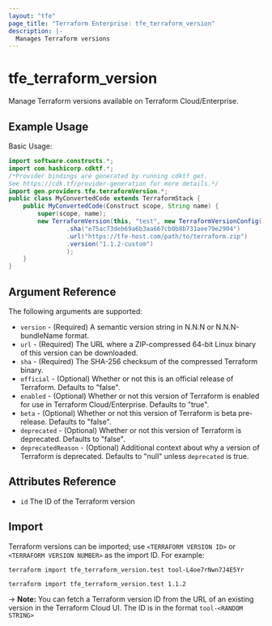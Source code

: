 ```yaml
---
layout: "tfe"
page_title: "Terraform Enterprise: tfe_terraform_version"
description: |-
  Manages Terraform versions
---
```


# tfe_terraform_version

Manage Terraform versions available on Terraform Cloud/Enterprise.

## Example Usage

Basic Usage:

```java
import software.constructs.*;
import com.hashicorp.cdktf.*;
/*Provider bindings are generated by running cdktf get.
See https://cdk.tf/provider-generation for more details.*/
import gen.providers.tfe.terraformVersion.*;
public class MyConvertedCode extends TerraformStack {
    public MyConvertedCode(Construct scope, String name) {
        super(scope, name);
        new TerraformVersion(this, "test", new TerraformVersionConfig()
                .sha("e75ac73deb69a6b3aa667cb0b8b731aee79e2904")
                .url("https://tfe-host.com/path/to/terraform.zip")
                .version("1.1.2-custom")
                );
    }
}
```

## Argument Reference

The following arguments are supported:

* `version` - (Required) A semantic version string in N.N.N or N.N.N-bundleName format.
* `url` - (Required) The URL where a ZIP-compressed 64-bit Linux binary of this version can be downloaded.
* `sha` - (Required) The SHA-256 checksum of the compressed Terraform binary.
* `official` - (Optional) Whether or not this is an official release of Terraform. Defaults to "false".
* `enabled` - (Optional) Whether or not this version of Terraform is enabled for use in Terraform Cloud/Enterprise. Defaults to "true".
* `beta` - (Optional) Whether or not this version of Terraform is beta pre-release. Defaults to "false".
* `deprecated` - (Optional) Whether or not this version of Terraform is deprecated. Defaults to "false".
* `deprecatedReason` - (Optional) Additional context about why a version of Terraform is deprecated. Defaults to "null" unless `deprecated` is true.

## Attributes Reference

* `id` The ID of the Terraform version

## Import

Terraform versions can be imported; use `<TERRAFORM VERSION ID>` or `<TERRAFORM VERSION NUMBER>` as the import ID. For example:

```shell
terraform import tfe_terraform_version.test tool-L4oe7rNwn7J4E5Yr
```

```shell
terraform import tfe_terraform_version.test 1.1.2
```

-> **Note:** You can fetch a Terraform version ID from the URL of an existing version in the Terraform Cloud UI. The ID is in the format `tool-<RANDOM STRING>`

<!-- cache-key: cdktf-0.17.0-pre.15 input-432c6fecfa9af93e492bead8b0ced7287250b8cd14070d2af0bbbadc42927b88 -->